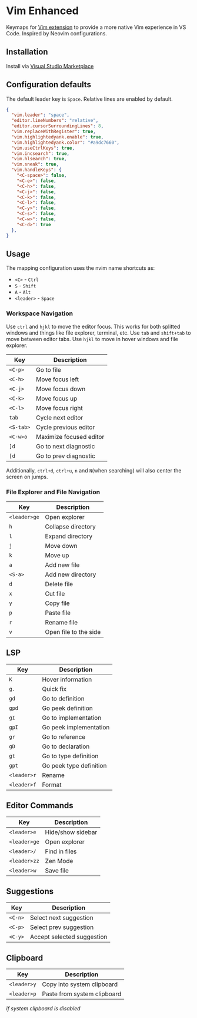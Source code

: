# Vim Enhanced

Keymaps for [Vim extension](https://marketplace.visualstudio.com/items?itemName=vscodevim.vim) to provide a more native Vim experience in VS Code. Inspired by Neovim configurations.

## Installation

Install via [Visual Studio Marketplace](https://marketplace.visualstudio.com/items?itemName=mcaragheorghe.vim-enhanced)

## Configuration defaults

The default leader key is `Space`.
Relative lines are enabled by default.

```json
{
  "vim.leader": "space",
  "editor.lineNumbers": "relative",
  "editor.cursorSurroundingLines": 8,
  "vim.replaceWithRegister": true,
  "vim.highlightedyank.enable": true,
  "vim.highlightedyank.color": "#a9dc7660",
  "vim.useCtrlKeys": true,
  "vim.incsearch": true,
  "vim.hlsearch": true,
  "vim.sneak": true,
  "vim.handleKeys": {
    "<C-space>": false,
    "<C-e>": false,
    "<C-h>": false,
    "<C-j>": false,
    "<C-k>": false,
    "<C-l>": false,
    "<C-y>": false,
    "<C-s>": false,
    "<C-w>": false,
    "<C-d>": true
  },
}
```

## Usage

The mapping configuration uses the nvim name shortcuts as:

- `<C>` - `Ctrl`
- `S` - `Shift`
- `A` - `Alt`
- `<leader>` - `Space`

### Workspace Navigation

Use `ctrl` and `hjkl` to move the editor focus. This works for both splitted windows and things like file explorer, terminal, etc.
Use `tab` and `shift+tab` to move between editor tabs.
Use `hjkl` to move in hover windows and file explorer.

| Key       | Description             |
| --------- | ----------------------- |
| `<C-p>`   | Go to file              |
| `<C-h>`   | Move focus left         |
| `<C-j>`   | Move focus down         |
| `<C-k>`   | Move focus up           |
| `<C-l>`   | Move focus right        |
| `tab`     | Cycle next editor       |
| `<S-tab>` | Cycle previous editor   |
| `<C-w>o`  | Maximize focused editor |
| `]d`      | Go to next diagnostic   |
| `[d`      | Go to prev diagnostic   |

Additionally, `ctrl+d`, `ctrl+u`, `n` and `N`(when searching) will also center the screen on jumps.

### File Explorer and File Navigation

| Key          | Description           |
| ------------ | --------------------- |
| `<leader>ge` | Open explorer         |
| `h`          | Collapse directory    |
| `l`          | Expand directory      |
| `j`          | Move down             |
| `k`          | Move up               |
| `a`          | Add new file          |
| `<S-a>`      | Add new directory     |
| `d`          | Delete file           |
| `x`          | Cut file              |
| `y`          | Copy file             |
| `p`          | Paste file            |
| `r`          | Rename file           |
| `v`          | Open file to the side |

## LSP

| Key         | Description             |
| ----------- | ----------------------- |
| `K`         | Hover information       |
| `g.`        | Quick fix               |
| `gd`        | Go to definition        |
| `gpd`       | Go peek definition      |
| `gI`        | Go to implementation    |
| `gpI`       | Go peek implementation  |
| `gr`        | Go to reference         |
| `gD`        | Go to declaration       |
| `gt`        | Go to type definition   |
| `gpt`       | Go peek type definition |
| `<leader>r` | Rename                  |
| `<leader>f` | Format                  |

## Editor Commands

| Key          | Description       |
| ------------ | ----------------- |
| `<leader>e`  | Hide/show sidebar |
| `<leader>ge` | Open explorer     |
| `<leader>/`  | Find in files     |
| `<leader>zz` | Zen Mode          |
| `<leader>w`  | Save file         |

## Suggestions

| Key     | Description                |
| ------- | -------------------------- |
| `<C-n>` | Select next suggestion     |
| `<C-p>` | Select prev suggestion     |
| `<C-y>` | Accept selected suggestion |

## Clipboard

| Key         | Description                 |
| ----------- | --------------------------- |
| `<leader>y` | Copy into system clipboard  |
| `<leader>p` | Paste from system clipboard |

*if system clipboard is disabled*